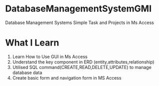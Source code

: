 # DatabaseManagementSystemGMI
Database Management Systems Simple Task and Projects in Ms Access

# What I Learn

1. Learn How to Use GUI in Ms Access
2. Understand the key component in ERD (entity,attributes,relationship)
3. Utilised SQL command(CREATE,READ,DELETE,UPDATE) to manage database data
4. Create basic form and navigation form in MS Access
